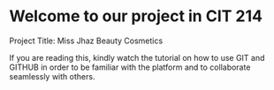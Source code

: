 # Welcome to our project in CIT 214
Project Title: Miss Jhaz Beauty Cosmetics

If you are reading this, kindly watch the tutorial on how to use GIT and GITHUB in order to be familiar with the platform and to collaborate seamlessly with others.
